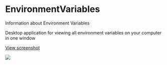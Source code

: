 # EnvironmentVariables
Information about Environment Variables

Desktop application for viewing all environment variables on your computer in one window

[View screenshot](/resources/screenshot.png?raw=true)

<img src="https://github.com/AlexandrovskiyAndrei/EnvironmentVariables/blob/master/resources/screenshot.png">
